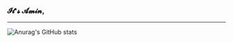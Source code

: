 ### 𝓘𝓽'𝓼 𝓐𝓶𝓲𝓷,
<hr>

![Anurag's GitHub stats](https://github-readme-stats.vercel.app/api?username=AminSaei&theme=midnight-purple&show_icons=true)





